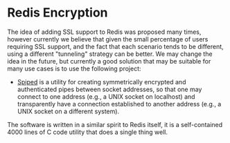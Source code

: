 Redis Encryption
===

The idea of adding SSL support to Redis was proposed many times, however
currently we believe that given the small percentage of users requiring
SSL support, and the fact that each scenario tends to be different, using
a different "tunneling" strategy can be better. We may change the idea in the
future, but currently a good solution that may be suitable for many use cases
is to use the following project:

* [Spiped](http://www.tarsnap.com/spiped.html) is a utility for creating symmetrically encrypted and authenticated pipes between socket addresses, so that one may connect to one address (e.g., a UNIX socket on localhost) and transparently have a connection established to another address (e.g., a UNIX socket on a different system).

The software is written in a similar spirit to Redis itself, it is a self-contained 4000 lines of C code utility that does a single thing well.
